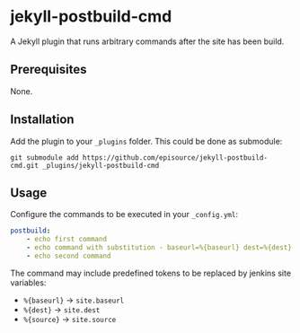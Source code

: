 # jekyll-postbuild-cmd

A Jekyll plugin that runs arbitrary commands after the site has been build.
 
## Prerequisites
None.

## Installation
Add the plugin to your `_plugins` folder. This could be done as submodule:
```
git submodule add https://github.com/episource/jekyll-postbuild-cmd.git _plugins/jekyll-postbuild-cmd
```

## Usage
Configure the commands to be executed in your `_config.yml`:
```yaml
postbuild:
    - echo first command
    - echo command with substitution - baseurl=%{baseurl} dest=%{dest} source=%{source}
    - echo second command
```

The command may include predefined tokens to be replaced by jenkins site variables:
 - `%{baseurl}` -> `site.baseurl`
 - `%{dest}` -> `site.dest`
 - `%{source}` -> `site.source`